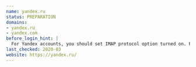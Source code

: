 ```yaml
---
name: yandex.ru
status: PREPARATION
domains:
- yandex.ru
- yandex.com
before_login_hint: |
  For Yandex accounts, you should set IMAP protocol option turned on. Please visit https://yandex.ru/support/mail/mail-clients.html for more information.
last_checked: 2020-03
website: https://yandex.ru/
---
```

